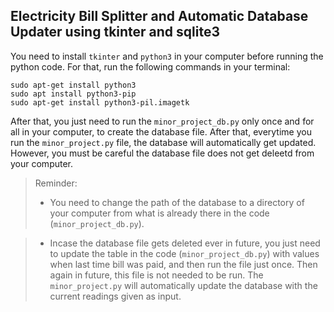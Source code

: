 ## Electricity Bill Splitter and Automatic Database Updater using tkinter and sqlite3

You need to install ```tkinter``` and ```python3``` in your computer before running the python code. For that, run the following commands in your terminal:
```
sudo apt-get install python3
sudo apt install python3-pip
sudo apt-get install python3-pil.imagetk
```

After that, you just need to run the ```minor_project_db.py``` only once and for all in your computer, to create the database file.
After that, everytime you run the ```minor_project.py``` file, the database will automatically get updated. However, you must be careful the database file does not get deleetd from your computer.

>Reminder: 
>* You need to change the path of the database to a directory of your computer from what is already there in the code (```minor_project_db.py```).
         
>* Incase the database file gets deleted ever in future, you just need to update the table in the code (```minor_project_db.py```) with values when last time bill was paid, and then run the file just once. Then again in future, this file is not needed to be run. The ```minor_project.py``` will automatically update the database with the current readings given as input.
